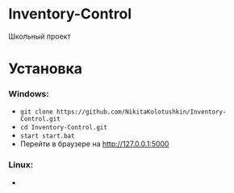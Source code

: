 # Inventory-Control
Школьный проект

# Установка
### Windows:

+ ```git clone https://github.com/NikitaKolotushkin/Inventory-Control.git```
+ ```cd Inventory-Control.git```
+ ```start start.bat```
+ Перейти в браузере на http://127.0.0.1:5000
### Linux:
+ 
